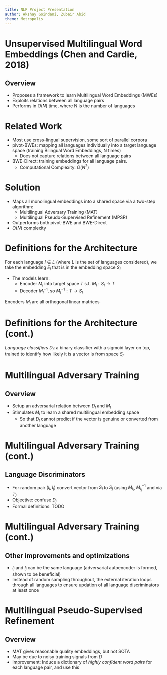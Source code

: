 ```yaml
---
title: NLP Project Presentation
author: Akshay Goindani, Zubair Abid
theme: Metropolis
---
```


# Unsupervised Multilingual Word Embeddings (Chen and Cardie, 2018)

## Overview

- Proposes a framework to learn Multilingual Word Embeddings (MWEs)
- Exploits relations between all language pairs
- Performs in $O(N)$ time, where N is the number of languages

# Related Work

- Most use cross-lingual supervision, some sort of parallel corpora
- pivot-BWEs: mapping all languages individually into a target language space (training Bilingual Word Embeddings, N times)
    - Does not capture relations between all language pairs
- BWE-Direct: training embeddings for all language pairs. 
    - Computational Complexity: $O(N^2)$

# Solution

- Maps all monolingual embeddings into a shared space via a two-step algorithm:
    - Multilingual Adversary Training (MAT)
    - Multilingual Pseudo-Supervised Refinement (MPSR)
- Outperforms both pivot-BWE and BWE-Direct
- $O(N)$ complexity

# Definitions for the Architecture

For each language $l \in L$ (where $L$ is the set of languages considered), we take the embedding $E_l$ that is in the embedding space $S_l$

- The models learn:
    - Encoder $M_l$ into target space $T$ s.t. $M_l: S_l \to T$
    - Decoder $M_l^{-1}$, so $M_l^{-1}: T \to S_l$

Encoders $M_l$ are all orthogonal linear matrices

# Definitions for the Architecture (cont.)

*Language classifiers* $D_l$: a binary classifier with a sigmoid layer on top, trained to identify how likely it is a vector is from space $S_l$

# Multilingual Adversary Training

## Overview

- Setup an adversarial relation between $D_l$ and $M_l$
- Stimulates $M_l$ to learn a shared multilingual embedding space 
    - So that $D_l$ cannot predict if the vector is genuine or converted from another language

# Multilingual Adversary Training (cont.)

## Language Discriminators

- For random pair $(l_i, l_j)$ convert vector from $S_i$ to $S_j$ (using $M_{l_i}$, $M_{l_j}^{-1}$ and via $T$)
- Objective: confuse $D_j$
- Formal definitions: TODO

# Multilingual Adversary Training (cont.)

## Other improvements and optimizations

- $l_i$ and $l_j$ can be the same language (adversarial autoencoder is formed, shown to be beneficial)
- Instead of random sampling throughout, the external iteration loops through all languages to ensure updation of all language discriminators at least once

# Multilingual Pseudo-Supervised Refinement

## Overview

- MAT gives reasonable quality embeddings, but not SOTA
- May be due to noisy training signals from $D$
- Improvement: Induce a dictionary of *highly confident word pairs* for each language pair, and use this











